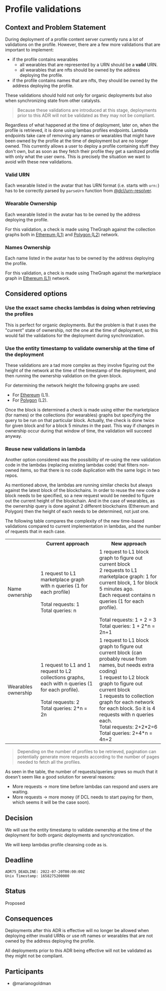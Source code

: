 # Profile validations

## Context and Problem Statement

During deployment of a profile content server currently runs a lot of validations on the profile. However, there
are a few more validations that are important to implement:
* if the profile contains wearables
  * all wearables that are represented by a URN should be a **valid** URN.
  * all wearables that are nfts should be owned by the address deploying the profile.
* if the profile contains names that are nfts, they should be owned by the address deploying the profile.

These validations should hold not only for organic deployments but also when synchronizing state from other catalysts.

> Because these validations are introduced at this stage, deployments prior to this ADR will not be validated as they may
not be compliant. 

Regardless of what happened at the time of deployment, later on, when the profile is retrieved, it is done using lambas 
profiles endpoints. Lambda endpoints take care of removing any names or wearables that might have
been owned by the profile at the time of deployment but are no longer owned. This currently allows a user to deploy a profile
containing stuff they don't own, but as soon as they fetch their profile they get a sanitized profile with only what the user owns.
This is precisely the situation we want to avoid with these new validations.

### Valid URN
Each wearable listed in the avatar that has URN format (i.e. starts with `urn:`) has to be correctly parsed by `parseUrn` function from [@dcl/urn-resolver](https://github.com/decentraland/urn-resolver).

### Wearable Ownership
Each wearable listed in the avatar has to be owned by the address deploying the profile.

For this validation, a check is made using TheGraph against the collection graphs both in 
[Ethereum (L1)](https://thegraph.com/hosted-service/subgraph/decentraland/collections-ethereum-mainnet) 
and [Polygon (L2)](https://thegraph.com/hosted-service/subgraph/decentraland/collections-matic-mainnet) 
network.


### Names Ownership
Each name listed in the avatar has to be owned by the address deploying the profile.

For this validation, a check is made using TheGraph against the marketplace graph in 
[Ethereum (L1)](https://thegraph.com/hosted-service/subgraph/decentraland/marketplace) 
network.



## Considered options

### Use the exact same checks lambdas is doing when retrieving the profiles
This is perfect for organic deployments. But the problem is that it uses the 
"current" state of ownership, not the one at the time of deployment, so this
would fail the validations for the deployment during synchronization.

### Use the entity timestamp to validate ownership at the time of the deployment
These validations are a tad more complex as they involve figuring out the height
of the network at the time of the timestamp of the deployment, and then running
the ownership validation on the given block.

For determining the network height the following graphs are used:
* For [Ethereum](https://thegraph.com/hosted-service/subgraph/decentraland/blocks-ethereum-mainnet) (L1). 
* For [Polygon](https://thegraph.com/hosted-service/subgraph/decentraland/blocks-matic-mainnet) (L2).

Once the block is determined a check is made using either the marketplace (for names) or the collections 
(for wearables) graphs but specifying the query to be run on that particular block. Actually, the check
is done twice for given block and for a block 5 minutes in the past. This way if changes in ownership occur
during that window of time, the validation will succeed anyway.

### Reuse new validations in lambda
Another option considered was the possibility of re-using the new validation code in the lambdas
(replacing existing lambdas code) that filters non-owned items, so that there is no code duplication 
with the same logic in two repos.

As mentioned above, the lambdas are running similar checks but always against the latest block
of the blockchains. In order to reuse the new code a block needs to be specified, so a new
request would be needed to figure out the current height of the blockchain. And in the case of
wearables, as the ownership query is done against 2 different blockchains (Ethereum and Polygon)
then the height of each needs to be determined, not just one.

The following table compares the complexity of the new time-based validations compared to
current implementation in lambdas, and the number of requests that in each case.

<table>
  <tr>
    <th></th>
    <th>Current approach</th>
    <th>New approach</th>
  </tr>
  <tr>
    <td>Name ownership</td>
    <td>
      1 request to L1 marketplace graph with n queries (1 for each profile) <br/><br/>
      Total requests: 1 <br/>
      Total queries: n <br/>
    </td>
    <td>
      1 request to L1 block graph to figure out current block<br/>
      2 requests to L1 marketplace graph: 1 for current block, 1 for block 5 minutes ago.<br/>
      Each request contains n queries (1 for each profile).<br/><br/>
      Total requests: 1 + 2 = 3 <br/>
      Total queries: 1 + 2*n = 2n+1 <br/>
    </td>
  </tr>
  <tr>
    <td>Wearables ownership</td>
    <td>
      1 request to L1 and 1 request to L2 collections graphs, each with n queries (1 for each profile).<br/><br/>
      Total requests: 2<br/>
      Total queries: 2*n = 2n<br/>
    </td>
    <td>
      1 request to L1 block graph to figure out current block (can probably reuse from names, but needs extra coding)<br/>
      1 request to L2 block graph to figure out current block<br/>
      1 requests to collection graph for each network for each block. So it is 4 requests with n queries each.<br/> 
      Total requests: 2+2*2=6<br/>
      Total queries: 2+4*n = 4n+2<br/>
    </td>
  </tr>
</table>

> Depending on the number of profiles to be retrieved, pagination can potentially generate more requests according
to the number of pages needed to fetch all the profiles.

As seen in the table, the number of requests/queries grows so much that it doesn't seem like a good
solution for several reasons:
* More requests -> more time before lambdas can respond and users are waiting.
* More requests -> more money (if DCL needs to start paying for them, which seems it will be the case soon).


## Decision

We will use the entity timestamp to validate ownership at the time of the deployment for
both organic deployments and synchronization.

We will keep lambdas profile cleansing code as is.

## Deadline

    ADR75_DEADLINE: 2022-07-20T00:00:00Z
    Unix Timestamp: 1658275200000

## Status

Proposed

## Consequences

Deployments after this ADR is effective will no longer be allowed when deploying either
invalid URNs or use nft names or wearables that are not owned by the address deploying the 
profile.

All deployments prior to this ADR being effective will not be validated as they might
not be compliant.

## Participants

- @marianogoldman
